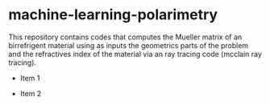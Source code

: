# machine-learning-polarimetry
This repository contains codes that computes the Mueller matrix of an birrefrigent material using as inputs the geometrics parts of the problem and the refractives index of the material via an ray tracing code (mcclain ray tracing).
- Item 1

- Item 2
